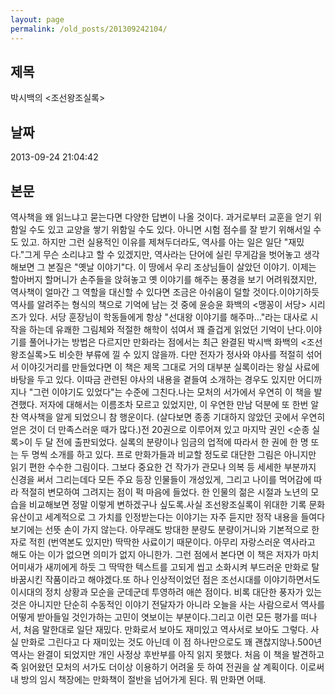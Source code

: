 ```yaml
---
layout: page
permalink: /old_posts/201309242104/
---
```


## 제목
박시백의 <조선왕조실록>

## 날짜
2013-09-24 21:04:42

## 본문
역사책을 왜 읽느냐고 묻는다면 다양한 답변이 나올 것이다. 과거로부터 교훈을 얻기 위함일 수도 있고 교양을 쌓기 위함일 수도 있다. 아니면 시험 점수를 잘 받기 위해서일 수도 있고. 하지만 그런 실용적인 이유를 제쳐두더라도, 역사를 아는 일은 일단 "재밌다."그게 무슨 소리냐고 할 수 있겠지만, 역사라는 단어에 실린 무게감을 벗어놓고 생각해보면 그 본질은 "옛날 이야기"다. 이 땅에서 우리 조상님들이 살았던 이야기. 이제는 할아버지 할머니가 손주들을 앉혀놓고 옛 이야기를 해주는 풍경을 보기 어려워졌지만, 역사책이 얼마간 그 역할을 대신할 수 있다면 조금은 아쉬움이 덜할 것이다.이야기하듯 역사를 알려주는 형식의 책으로 기억에 남는 것 중에 윤승윤 화백의 <맹꽁이 서당> 시리즈가 있다. 서당 훈장님이 학동들에게 항상 "선대왕 이야기를 해주마..."라는 대사로 시작을 하는데 유쾌한 그림체와 적절한 해학이 섞여서 꽤 즐겁게 읽었던 기억이 난다.이야기를 풀어나가는 방법은 다르지만 만화라는 점에서는 최근 완결된 박시백 화백의 <조선왕조실록>도 비슷한 부류에 낄 수 있지 않을까. 다만 전자가 정사와 야사를 적절히 섞어서 이야깃거리를 만들었다면 이 책은 제목 그대로 거의 대부분 실록이라는 왕실 사료에 바탕을 두고 있다. 이따금 관련된 야사의 내용을 곁들여 소개하는 경우도 있지만 어디까지나 "그런 이야기도 있었다"는 수준에 그친다.나는 모처의 서가에서 우연히 이 책을 발견했다. 저자에 대해서는 이름조차 모르고 있었지만, 이 우연한 만남 덕분에 또 한번 알찬 역사책을 알게 되었으니 참 행운이다. (살다보면 종종 기대하지 않았던 곳에서 우연히 얻은 것이 더 만족스러운 때가 많다.)전 20권으로 이루어져 있고 마지막 권인 <순종 실록>이 두 달 전에 출판되었다. 실록의 분량이나 임금의 업적에 따라서 한 권에 한 명 또는 두 명씩 소개를 하고 있다. 프로 만화가들과 비교할 정도로 대단한 그림은 아니지만 읽기 편한 수수한 그림이다. 그보다 중요한 건 작가가 관모나 의복 등 세세한 부분까지 신경을 써서 그리는데다 모든 주요 등장 인물들이 개성있게, 그리고 나이를 먹어감에 따라 적절히 변모하여 그려지는 점이 퍽 마음에 들었다. 한 인물의 젊은 시절과 노년의 모습을 비교해보면 정말 이렇게 변하겠구나 싶도록.사실 조선왕조실록이 위대한 기록 문화 유산이고 세계적으로 그 가치를 인정받는다는 이야기는 자주 듣지만 정작 내용을 들여다보기에는 선뜻 손이 가지 않는다. 아무래도 방대한 분량도 분량이거니와 기본적으로 한자로 적힌 (번역본도 있지만) 딱딱한 사료이기 때문이다. 아무리 자랑스러운 역사라고 해도 아는 이가 없으면 의미가 없지 아니한가. 그런 점에서 본다면 이 책은 저자가 마치 어미새가 새끼에게 하듯 그 딱딱한 텍스트를 고되게 씹고 소화시켜 부드러운 만화로 탈바꿈시킨 작품이라고 해야겠다.또 하나 인상적이었던 점은 조선시대를 이야기하면서도 이시대의 정치 상황과 모순을 군데군데 투영하려 애쓴 점이다. 비록 대단한 풍자가 있는 것은 아니지만 단순히 수동적인 이야기 전달자가 아니라 오늘을 사는 사람으로서 역사를 어떻게 받아들일 것인가하는 고민이 엿보이는 부분이다.그리고 이런 모든 평가를 떠나서, 처음 말한대로 일단 재밌다. 만화로서 보아도 재미있고 역사서로 보아도 그렇다. 사실 만화로 그린다고 다 재미있는 것도 아닌데 이 점 하나만으로도 꽤 괜찮지않나.500년 역사는 완결이 되었지만 개인 사정상 후반부를 아직 읽지 못했다. 처음 이 책을 발견하고 죽 읽어왔던 모처의 서가도 더이상 이용하기 어려울 듯 하여 전권을 살 계획이다. 이로써 내 방의 임시 책장에는 만화책이 절반을 넘어가게 된다. 뭐 만화면 어때.